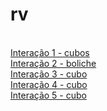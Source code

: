 # rv
<br><a href="https://paulohscwb.github.io/visualizacao-cientifica/modulo8/exemplo18a.htm" target="_blank">Interação 1 - cubos</a>
<br><a href="https://paulohscwb.github.io/visualizacao-cientifica/modulo8/exemplo21.htm" target="_blank">Interação 2 - boliche</a>
<br><a href="exemplo18b.htm" target="_blank">Interação 3 - cubo</a>
<br><a href="exemplo18c.htm" target="_blank">Interação 4 - cubo</a>
<br><a href="https://c-frame.github.io/aframe-super-hands-component/examples/mouse/" target="_blank">Interação 5 - cubo</a>
